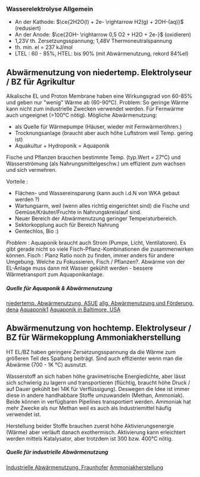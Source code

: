 ### Wasserelektrolyse Allgemein
- An der Kathode: $\ce{2H2O(l) + 2e- \rightarrow H2(g) + 2OH-(aq)}$ (redusiert)
- An der Anode: $\ce{2OH- \rightarrow 0,5 O2 + H2O + 2e-}$ (oxidieren)
- 1,23V th. Zersetzungsspannung; 1,48V Thermoneutralspannung
- th. min. el = 237 kJ/mol
- LTEL : 60 - 85%, HTEL: bis 90% (mit Abwärmenutzung, rekord 84%el)

## Abwärmenutzung von niedertemp. Elektrolyseur / BZ für Agrikultur
Alkalische EL und Proton Membrane haben eine Wirkungsgrad von 60-85% und geben nur "wenig" Wärme ab (60-90°C). Problem: So geringe Wärme kann nicht zum industrielle Zwecken verwendet werden. Für Fernwärme auch ungeeignet (>100°C nötig).
Mögliche Abwärmenutzung:
- als Quelle für Wärmepumpe (Häuser, wieder mit Fernwärmeröhren.)
- Trocknungsanlage (braucht aber auch höhe Luftstrom weil Temp. gering ist)
- Aquakultur + Hydroponik = Aquaponik

Fische und Pflanzen brauchen bestimmte Temp. (typ.Wert = 27°C) und Wasserströmung (als Nahrungsmittelgeschw.) um effizient zum wachsen und sich vermehren. 

Vorteile :
- Flächen- und Wassereinsparung (kann auch i.d.N von WKA gebaut werden ?)
- Wartungsarm, weil (wenn alles richtig eingerichtet sind) die Fische und Gemüse/Kräuter/Fruchte in Nahrungskreislauf sind.
- Neuer Bereich der Abwärmenutzung geringer Temperaturbereich.
- Sektorkopplung auch für Bereich Nahrung
- Gentechlos, Bio :)

*Problem* : Aquaponik braucht auch Strom (Pumpe, Licht, Ventilatoren). Es gibt gerade nicht so viele Fisch-Pflanz-Kombinationen die zusammenwirken können. Fisch : Planz Ratio noch zu finden, immer anders für andere Umgebung. Welche zu Fokussieren, Fisch / Pflanzen?. Abwärme von der EL-Anlage muss dann mit Wasser gekühlt werden - bessere Wärmetransport zum Aquaponikanlage.

##### Quelle für Aquaponik & Abwärmenutzung
[niedertemp. Abwärmenutzung, ASUE](https://asue.de/aktuelles_presse/abwaermenutzung_elektrolyse_projekte_gesamtwirkungsgrad)
[allg. Abwärmenutzung und Förderung, dena](https://www.dena.de/fileadmin/dena/Dokumente/Meldungen/dena_Flyer_Abwa__rmenutzung.pdf)
[Aquaponik1](https://www.samenhaus.de/gartenblog/aquaponik-ein-raffinierter-kreislauf-mit-zukunftspotenzial) 
[Aquaponik in Baltimore, USA](https://www.sciencedirect.com/science/article/pii/S0144860915000643)

## Abwärmenutzung von hochtemp. Elektrolyseur / BZ für Wärmekopplung Ammoniakherstellung
HT EL/BZ haben geringere Zersetzungsspannung da die Wärme zum größeren Teil des Spaltung beiträgt. Sind auch effizienter wenn man die Abwärme (700 - 1K °C) ausnutzt. 

Wasserstoff an sich haben höhe gravimetrische Energiedichte, aber lässt sich schwierig zu lagern und transportieren (flüchtig, braucht höhe Druck / auf Dauer gekühlt bei 14K für Verflüssigung). Deswegen die Idee ist immer diese in andere handhabbare Stoffe umzuwandeln (Methan, Ammoniak). Beide können in verfügbaren Pipelines transportiert werden. Ammoniak hat mehr Zwecke als nur Methan weil es auch als Industriemittel häufig verwendet ist.

Herstellung beider Stoffe brauchen zuerst höhe Aktivierungsenergie (Wärme) aber verläuft danach exothermisch. Aktivierung kann erleichtert werden mittels Katalysator, aber trotzdem ist 300 bzw. 400°C nötig.

##### Quelle für industrielle Abwärmenutzung
[Industrielle Abwärmenutzung, Fraunhofer](https://www.isi.fraunhofer.de/content/dam/isi/dokumente/cce/2013/Kurzstudie_Abwaermenutzung.pdf)
[Ammoniakherstellung](https://www.lernhelfer.de/schuelerlexikon/chemie-abitur/artikel/technische-herstellung-von-ammoniak)
